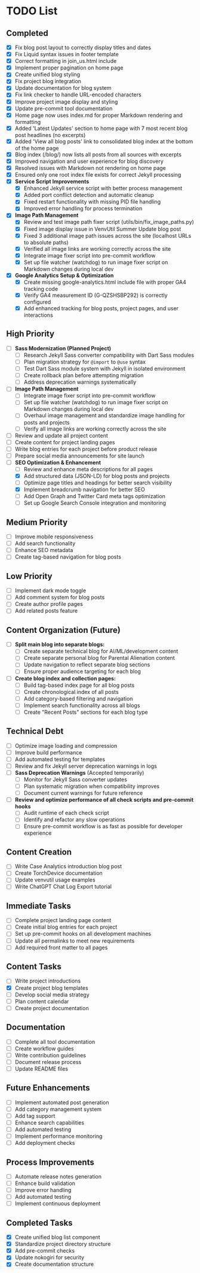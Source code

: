 # TODO List

## Completed
- [x] Fix blog post layout to correctly display titles and dates
- [x] Fix Liquid syntax issues in footer template
- [x] Correct formatting in join_us.html include
- [x] Implement proper pagination on home page
- [x] Create unified blog styling
- [x] Fix project blog integration
- [x] Update documentation for blog system
- [x] Fix link checker to handle URL-encoded characters
- [x] Improve project image display and styling
- [x] Update pre-commit tool documentation
- [x] Home page now uses index.md for proper Markdown rendering and formatting
- [x] Added 'Latest Updates' section to home page with 7 most recent blog post headlines (no excerpts)
- [x] Added 'View all blog posts' link to consolidated blog index at the bottom of the home page
- [x] Blog index (/blog/) now lists all posts from all sources with excerpts
- [x] Improved navigation and user experience for blog discovery
- [x] Resolved issues with Markdown not rendering on home page
- [x] Ensured only one root index file exists for correct Jekyll processing
- [x] **Service Script Improvements**
  - [x] Enhanced Jekyll service script with better process management
  - [x] Added port conflict detection and automatic cleanup
  - [x] Fixed restart functionality with missing PID file handling
  - [x] Improved error handling for process termination
- [x] **Image Path Management**
  - [x] Review and test image path fixer script (utils/bin/fix_image_paths.py)
  - [x] Fixed image display issue in VenvUtil Summer Update blog post
  - [x] Fixed 3 additional image path issues across the site (localhost URLs to absolute paths)
  - [x] Verified all image links are working correctly across the site
  - [x] Integrate image fixer script into pre-commit workflow
  - [x] Set up file watcher (watchdog) to run image fixer script on Markdown changes during local dev
- [x] **Google Analytics Setup & Optimization**
  - [x] Create missing google-analytics.html include file with proper GA4 tracking code
  - [x] Verify GA4 measurement ID (G-QZSHSBP292) is correctly configured
  - [x] Add enhanced tracking for blog posts, project pages, and user interactions

## High Priority
- [ ] **Sass Modernization (Planned Project)**
  - [ ] Research Jekyll Sass converter compatibility with Dart Sass modules
  - [ ] Plan migration strategy for `@import` to `@use` syntax
  - [ ] Test Dart Sass module system with Jekyll in isolated environment
  - [ ] Create rollback plan before attempting migration
  - [ ] Address deprecation warnings systematically
- [ ] **Image Path Management**
  - [ ] Integrate image fixer script into pre-commit workflow
  - [ ] Set up file watcher (watchdog) to run image fixer script on Markdown changes during local dev
  - [ ] Overhaul image management and standardize image handling for posts and projects
  - [ ] Verify all image links are working correctly across the site
- [ ] Review and update all project content
- [ ] Create content for project landing pages
- [ ] Write blog entries for each project before product release
- [ ] Prepare social media announcements for site launch
- [ ] **SEO Optimization & Enhancement**
  - [ ] Review and enhance meta descriptions for all pages
  - [x] Add structured data (JSON-LD) for blog posts and projects
  - [ ] Optimize page titles and headings for better search visibility
  - [x] Implement breadcrumb navigation for better SEO
  - [ ] Add Open Graph and Twitter Card meta tags optimization
  - [ ] Set up Google Search Console integration and monitoring

## Medium Priority
- [ ] Improve mobile responsiveness
- [ ] Add search functionality
- [ ] Enhance SEO metadata
- [ ] Create tag-based navigation for blog posts

## Low Priority
- [ ] Implement dark mode toggle
- [ ] Add comment system for blog posts
- [ ] Create author profile pages
- [ ] Add related posts feature

## Content Organization (Future)
- [ ] **Split main blog into separate blogs:**
  - [ ] Create separate technical blog for AI/ML/development content
  - [ ] Create separate personal blog for Parental Alienation content
  - [ ] Update navigation to reflect separate blog sections
  - [ ] Ensure proper audience targeting for each blog
- [ ] **Create blog index and collection pages:**
  - [ ] Build tag-based index page for all blog posts
  - [ ] Create chronological index of all posts
  - [ ] Add category-based filtering and navigation
  - [ ] Implement search functionality across all blogs
  - [ ] Create "Recent Posts" sections for each blog type

## Technical Debt
- [ ] Optimize image loading and compression
- [ ] Improve build performance
- [ ] Add automated testing for templates
- [ ] Review and fix Jekyll server deprecation warnings in logs
- [ ] **Sass Deprecation Warnings** (Accepted temporarily)
  - [ ] Monitor for Jekyll Sass converter updates
  - [ ] Plan systematic migration when compatibility improves
  - [ ] Document current warnings for future reference
- [ ] **Review and optimize performance of all check scripts and pre-commit hooks**
  - [ ] Audit runtime of each check script
  - [ ] Identify and refactor any slow operations
  - [ ] Ensure pre-commit workflow is as fast as possible for developer experience

## Content Creation
- [ ] Write Case Analytics introduction blog post
- [ ] Create TorchDevice documentation
- [ ] Update venvutil usage examples
- [ ] Write ChatGPT Chat Log Export tutorial

## Immediate Tasks
- [ ] Complete project landing page content
- [ ] Create initial blog entries for each project
- [ ] Set up pre-commit hooks on all development machines
- [ ] Update all permalinks to meet new requirements
- [ ] Add required front matter to all pages

## Content Tasks
- [ ] Write project introductions
- [x] Create project blog templates
- [ ] Develop social media strategy
- [ ] Plan content calendar
- [ ] Create project documentation

## Documentation
- [ ] Complete all tool documentation
- [ ] Create workflow guides
- [ ] Write contribution guidelines
- [ ] Document release process
- [ ] Update README files

## Future Enhancements
- [ ] Implement automated post generation
- [ ] Add category management system
- [ ] Add tag support
- [ ] Enhance search capabilities
- [ ] Add automated testing
- [ ] Implement performance monitoring
- [ ] Add deployment checks

## Process Improvements
- [ ] Automate release notes generation
- [ ] Enhance build validation
- [ ] Improve error handling
- [ ] Add automated testing
- [ ] Implement continuous deployment

## Completed Tasks
- [x] Create unified blog list component
- [x] Standardize project directory structure
- [x] Add pre-commit checks
- [x] Update nokogiri for security
- [x] Create documentation structure 